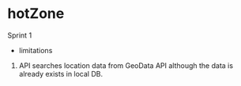 # hotZone
 
Sprint 1

- limitations

1. API searches location data from GeoData API although the data is already exists in local DB.